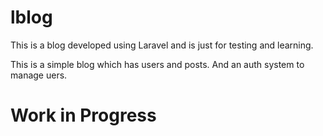 # lblog
This is a blog developed using Laravel and is just for testing and learning. 

This is a simple blog which has users and posts. And an auth system to manage uers.

# Work in Progress
